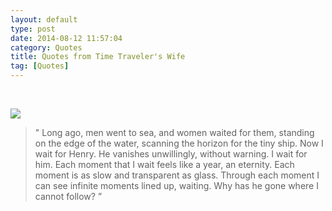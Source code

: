 ```yaml
---
layout: default
type: post
date: 2014-08-12 11:57:04
category: Quotes
title: Quotes from Time Traveler's Wife
tag: [Quotes]
---
```


​     

![](/asset/post_imgs/time-traverlers-wife.jpg)



>" Long ago, men went to sea, and women waited for them, standing on the edge of the water, scanning the horizon for the tiny ship. Now I wait for Henry. He vanishes unwillingly, without warning. I wait for him. Each moment that I wait feels like a year, an eternity. Each moment is as slow and transparent as glass. Through each moment I can see infinite moments lined up, waiting. Why has he gone where I cannot follow? ”